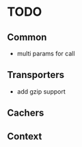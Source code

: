 # TODO

## Common
- multi params for call

## Transporters
- add gzip support

## Cachers

## Context
